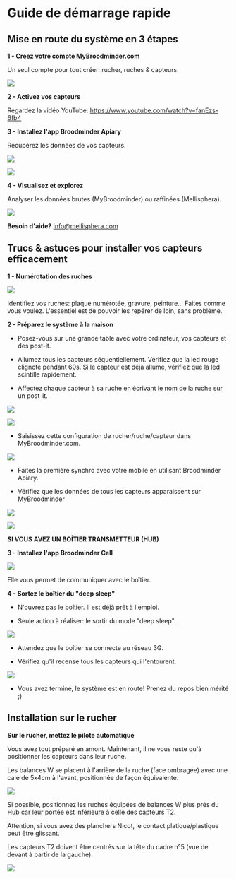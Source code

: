 # Guide de démarrage rapide

## Mise en route du système en 3 étapes

**1 - Créez votre compte MyBroodminder.com**

Un seul compte pour tout créer: rucher, ruches & capteurs. 

![](./images/guide/1.png)

**2 - Activez vos capteurs** 

Regardez la vidéo YouTube: https://www.youtube.com/watch?v=fanEzs-6fb4 

**3 - Installez l'app Broodminder Apiary** 

Récupérez les données de vos capteurs. 

![](./images/guide/Picto3logo.png)

![](./images/guide/2fr.png)

**4 - Visualisez et explorez** 

Analyser les données brutes (MyBroodminder) ou raffinées (Mellisphera). 

![](./images/guide/3.png)

**Besoin d'aide?** info@mellisphera.com 

## Trucs & astuces pour installer vos capteurs efficacement 

**1 - Numérotation des ruches** 

![](./images/guide/Picto4.png)

Identifiez vos ruches: plaque numérotée, gravure, peinture... Faites comme vous voulez. L'essentiel est de pouvoir les repérer de loin, sans problème. 

**2 - Préparez le système à la maison** 

- Posez-vous sur une grande table avec votre ordinateur, vos capteurs et des post-it. 

- Allumez tous les capteurs séquentiellement. Vérifiez que la led rouge clignote pendant 60s. Si le capteur est déjà allumé, vérifiez que la led scintille rapidement.

- Affectez chaque capteur à sa ruche en écrivant le nom de la ruche sur un post-it. 

![](./images/guide/4.png)

![](./images/guide/5.png)

- Saisissez cette configuration de rucher/ruche/capteur dans MyBroodminder.com. 

![](./images/guide/6.png)

- Faites la première synchro avec votre mobile en utilisant Broodminder Apiary. 

- Vérifiez que les données de tous les capteurs apparaissent sur MyBroodminder 

![](./images/guide/7.png)

![](./images/guide/8.png)

**SI VOUS AVEZ UN BOÎTIER TRANSMETTEUR (HUB)** 

**3 - Installez l'app Broodminder Cell** 

![](./images/guide/Picto5.png)

Elle vous permet de communiquer avec le boîtier. 

**4 - Sortez le boîtier du "deep sleep"** 

- N'ouvrez pas le boîtier. Il est déjà prêt à l'emploi. 

- Seule action à réaliser: le sortir du mode "deep sleep".

![](./images/guide/10.png)

- Attendez que le boîtier se connecte au réseau 3G.

- Vérifiez qu'il recense tous les capteurs qui l'entourent.

![](./images/guide/11.png)

- Vous avez terminé, le système est en route! Prenez du repos bien mérité ;) 

## Installation sur le rucher 

**Sur le rucher, mettez le pilote automatique** 

Vous avez tout préparé en amont. Maintenant, il ne vous reste qu'à positionner les capteurs dans leur ruche. 

Les balances W se placent à l'arrière de la ruche (face ombragée) avec une cale de 5x4cm à l'avant, positionnée de façon équivalente. 

![](./images/guide/12.png)

Si possible, positionnez les ruches équipées de balances W plus près du Hub car leur portée est inférieure à celle des capteurs T2. 

Attention, si vous avez des planchers Nicot, le contact platique/plastique peut être glissant. 

Les capteurs T2 doivent être centrés sur la tête du cadre n°5 (vue de devant à partir de la gauche). 

![](./images/guide/13.png)